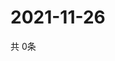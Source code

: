 # 2021-11-26
  共 0条

  <!-- BEGIN -->
  <!-- 最后更新时间Fri Nov 26 2021 12:07:31 GMT+0000 (Coordinated Universal Time) -->
  
  <!-- END -->
  
  